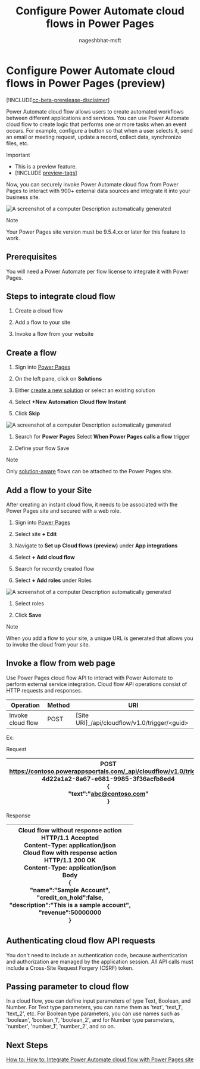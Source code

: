 ﻿---
title: Configure Power Automate cloud flows in Power Pages
description: Learn how to add and configure Power Automate cloud flows on Power Pages.
author: nageshbhat-msft

ms.topic: conceptual
ms.custom: 
ms.date: 05/12/2023
ms.subservice: 
ms.author: nabha
ms.reviewer: ndoelman
contributors:
    - nageshbhat-msft
    - nickdoelman
---

# Configure Power Automate cloud flows in Power Pages (preview)

[!INCLUDE[cc-beta-prerelease-disclaimer](../includes/cc-beta-prerelease-disclaimer.md)]

Power Automate cloud flow allows users to create automated workflows between different applications and services. You can use Power Automate cloud flow to create logic that performs one or more tasks when an event occurs. For example, configure a button so that when a user selects it, send an email or meeting request, update a record, collect data, synchronize files, etc.

> [!IMPORTANT]
> - This is a preview feature.
> - [!INCLUDE [preview-tags](../includes/cc-preview-features-definition.md)]

Now, you can securely invoke Power Automate cloud flow from Power Pages to interact with 900+ external data sources and integrate it into your business site.

![A screenshot of a computer Description automatically generated](media/image1.gif)

> [!NOTE]
> Your Power Pages site version must be 9.5.4.xx or later for this feature to work.

## Prerequisites

You will need a Power Automate per flow license to integrate it with Power Pages.

## Steps to integrate cloud flow

1. Create a cloud flow

1. Add a flow to your site

1. Invoke a flow from your website

## Create a flow

1. Sign into [Power Pages](https://make.powerpages.microsoft.com/)

1. On the left pane, click on **Solutions**

1. Either [create a new solution](https://learn.microsoft.com/en-us/power-apps/maker/data-platform/create-solution) or select an existing solution

1. Select **+New** **Automation** **Cloud flow** **Instant**

1. Click **Skip**

![A screenshot of a computer Description automatically generated](media/image2.gif)

1. Search for **Power Pages** Select **When Power Pages calls a flow** trigger

1. Define your flow Save

> [!NOTE]
> Only [solution-aware](https://learn.microsoft.com/en-us/power-automate/overview-solution-flows) flows can be attached to the Power Pages site.

## Add a flow to your Site

After creating an instant cloud flow, it needs to be associated with the Power Pages site and secured with a web role.

1. Sign into [Power Pages](https://make.powerpages.microsoft.com/)

1. Select site **+ Edit**

1. Navigate to **Set up** **Cloud flows (preview)** under **App integrations**

1. Select **+ Add cloud flow**

1. Search for recently created flow

1. Select **+ Add roles** under Roles

![A screenshot of a computer Description automatically generated](media/image3.png)

1. Select roles

1. Click **Save**

> [!NOTE]
> When you add a flow to your site, a unique URL is generated that allows you to invoke the cloud from your site.

## Invoke a flow from web page

Use Power Pages cloud flow API to interact with Power Automate to perform external service integration. Cloud flow API operations consist of HTTP requests and responses.

| Operation         | Method | URI                                                    |
|-------------------|--------|--------------------------------------------------------|
| Invoke cloud flow | POST   | \[Site URI\]\_/api/cloudflow/v1.0/trigger/&lt;guid&gt; |

Ex:

Request

| POST https://contoso.powerappsportals.com/_api/cloudflow/v1.0/trigger/ 4d22a1a2-8a67-e681-9985-3f36acfb8ed4</br>{</br>"text":"abc@contoso.com"</br>} |
|-------------------------|


Response

| Cloud flow without response action</br>HTTP/1.1 Accepted</br>Content-Type: application/json</br>Cloud flow with response action</br>HTTP/1.1 200 OK</br>Content-Type: application/json</br>Body</br>{</br>"name":"Sample Account",</br>"credit_on_hold":false,</br>"description":"This is a sample account",</br>"revenue":50000000</br>} |
|-------------------------|


## Authenticating cloud flow API requests

You don't need to include an authentication code, because authentication and authorization are managed by the application session. All API calls must include a Cross-Site Request Forgery (CSRF) token.

## Passing parameter to cloud flow

In a cloud flow, you can define input parameters of type Text, Boolean, and Number. For Text type parameters, you can name them as 'text', 'text\_1', 'text\_2', etc. For Boolean type parameters, you can use names such as 'boolean', 'boolean\_1', 'boolean\_2', and for Number type parameters, 'number', 'number\_1', 'number\_2', and so on.

## Next Steps

[How to: How to: Integrate Power Automate cloud flow with Power Pages site](power-automate-howto.md)
